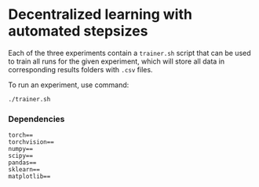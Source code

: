 # Decentralized learning with automated stepsizes

Each of the three experiments contain a `trainer.sh` script that can be used to train all runs for the given experiment, which will store all data in corresponding results folders with `.csv` files.

To run an experiment, use command:
```
./trainer.sh
```

### Dependencies

```
torch==
torchvision==
numpy==
scipy==
pandas==
sklearn==
matplotlib==
```
